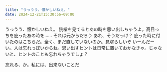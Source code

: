 ```yaml
---
title: "うっうう、懐かしいねえ。"
date: 2024-12-21T15:30:56+09:00
---
```

うっうう、懐かしいねえ。
銃槍を見てるとあの時を思い出しちゃうよ。高目っちを庇ったあの時を……
それは元からだろう
あれ、そうだっけ？
庇った時に付いたのはこちらだ。全く、まだ直していないのか。見窄らしいぞ
いーんだーい。人は忘れっぽいからね。思い出すヒントは日常に置いておかなきゃ。じゃないと、ヒントのことも忘れちゃうでしょ？

忘れる、か。私には、出来ないことだ
